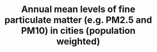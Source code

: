 ---
actual_indicator_available: Annual mean levels of PM2.5 and PM10 in cities weighted
  by population
comments_and_limitations: Note that a constant population (2010) was used.  Note that
  the number of cities that have data can vary from year to year.
data_non_statistical: false
date_metadata_updated: '2017-10-11'
date_of_national_source_publication: '2017-07-31'
goal_meta_link: http://unstats.un.org/sdgs/files/metadata-compilation/Metadata-Goal-11.pdf
goal_meta_link_page: 16
graph: longitudinal
graph description: Line graph
graph_status_notes: Graphed
graph_title: Annual mean levels of PM2.5 in US cities weighted by population
graph_type: line
graph_type_description: Line graph
has_metadata: true
indicator: 11.6.2
indicator_name: Annual mean levels of fine particulate matter (e.g. PM2.5 and PM10)
  in cities (population weighted)
indicator_sort_order: 11.06.02
indicator_variable: annl_mn_pm_cities_pw_pm2_5
layout: indicator
periodicity: annual
permalink: /11-6-2/
published: true
rationale_interpretation: "Mean or average: Levels of air pollution can vary drastically\
  \ from day to day based on local weather conditions, geography, economic output,\
  \ etc. Articulating the indicator as annual mean is a more specific indicator for\
  \ monitoring the health and environmental impacts of sustainable growth and development\
  \ in cities over time. WHO air quality guidelines provide specific recommendations\
  \ on the mean levels of fine particulate matter which can support measuring the\
  \ per capita health impacts related to any improvements or degradation in air quality\
  \ in cities. Incidents of high air pollution levels also have health impacts, but\
  \ these are less important than longer term exposures, and related statistics are\
  \ less reliable in view of greater variability due to external factors, we therefore\
  \ do recommend a more specific articulation of this indicator to as annual means\
  \ as a way to monitor SDG achievement. \nFine particulate matter: Fine particulate\
  \ matter (i.e. PM2.5) can be directly linked to estimates of health risks. Coarse\
  \ particulate matter (i.e. PM10) measurements can be converted to PM2.5, but will\
  \ inherently introduce additional uncertainty to estimates of impacts (e.g. health).\
  \ Articulating this indicator to fine particulate matter increases its specificity\
  \ and its relevance for monitoring the health impacts of sustainable development\
  \ policies. \nPopulation weighted: The population size of cities vary within a country.\
  \ Weighting annual mean air quality measurements of fine PM by the city population\
  \ size relative to other cities in a country increases the suitability and measurability\
  \ of this indicator at a national scale. Furthermore it makes estimating the related\
  \ impacts on health and other sustainable development issues (e.g. improvements\
  \ in energy efficiency from sustainable transport) more feasbile and accurate for\
  \ monitoring progress."
reporting_status: complete
scheduled_update_by_SDG_team: '2018-09-30'
scheduled_update_by_national_source: '2018-07-31'
sdg_goal: 11
source_active_1: true
source_agency_staff_email_1: mintz.david@epa.gov
source_agency_staff_name_1: David Mintz
source_agency_survey_dataset_1: United States Environmental Protection Agency
source_notes_1: null
source_title_1: null
source_url_1: https://www.epa.gov/air-trends/air-quality-cities-and-counties
target: By 2030, reduce the adverse per capita environmental impact of cities, including
  by paying special attention to air quality and municipal and other waste management.
target_id: '11.6'
time_period: 2000 to most recent complete year of data.  PM data for a given year
  is considered final May 1 of the following year.
title: Annual mean levels of fine particulate matter (e.g. PM2.5 and PM10) in cities
  (population weighted)
un_custodial_agency: 'WHO (Partnering Agencies: UN Habitat, UNEP, OECD)'
un_designated_tier: '1'
unit_of_measure: micrograms per cubic meter
us_method_of_computation: 'Steps for computing the indicator: 1. Retrieved monitor-level
  annual mean values from EPA''s Air Quality System. (These annual means are the average
  of the four calendar quarter averages. At least 11 24-hour observations in each
  calendar quarter is required for the annual mean to be valid.  Otherwise it is invalid
  and not used.) 2. The highest annual mean among all monitors in each city (using
  Core Based Statistical Areas as defined by the United States Census Bureau) was
  computed to represent each city. 3. For each city, multiplied the maximum annual
  mean by the 2010 population. 4. Summed this population-weighted annual mean across
  all cities with data. 5. Divided this sum by the sum of all cities with data. 6.
  Resulting value is an average population-weighted concentration.'
variable_description: null
variable_notes: null
---